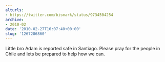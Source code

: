 ```yaml
---
alturls:
- https://twitter.com/bismark/status/9734504254
archive:
- 2010-02
date: '2010-02-27T16:07:40+00:00'
slug: '1267286860'
---
```


Little bro Adam is reported safe in Santiago.  Please pray for the people in Chile and lets be prepared to help how we can.

